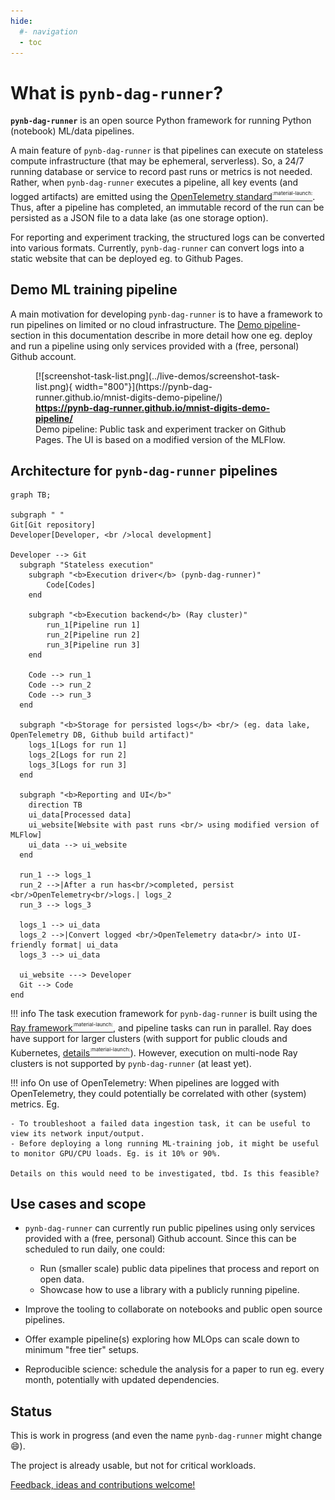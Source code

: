 ```yaml
---
hide:
  #- navigation
  - toc
---
```


# What is `pynb-dag-runner`?

**`pynb-dag-runner`** is an open source Python framework for running Python (notebook) ML/data pipelines.

A main feature of `pynb-dag-runner` is that pipelines can execute on stateless compute infrastructure (that may be ephemeral, serverless).
So, a 24/7 running database or service to record past runs or metrics is not needed.
Rather, when `pynb-dag-runner` executes a pipeline, all key events (and logged artifacts) are emitted using the [OpenTelemetry standard<sup><sup><sub>:material-launch:</sub></sup></sup>](https://opentelemetry.io/).
Thus, after a pipeline has completed, an immutable record of the run can be persisted as a JSON file to a data lake (as one storage option).

For reporting and experiment tracking, the structured logs can be converted into various formats.
Currently, `pynb-dag-runner` can convert logs into a static website that can be deployed eg. to Github Pages.

## Demo ML training pipeline

A main motivation for developing `pynb-dag-runner` is to have a framework to run pipelines on limited or no cloud infrastructure.
The [Demo pipeline](../live-demos/)-section in this documentation describe in more detail
how one eg. deploy and run a pipeline using only services provided with a (free, personal) Github account.

<figure markdown>
  [![screenshot-task-list.png](../live-demos/screenshot-task-list.png){ width="800"}](https://pynb-dag-runner.github.io/mnist-digits-demo-pipeline/)
  <figcaption>
  <b><a href="https://pynb-dag-runner.github.io/mnist-digits-demo-pipeline/">
  https://pynb-dag-runner.github.io/mnist-digits-demo-pipeline/
  </a></b>
  </figcaption>
  <figcaption>
  Demo pipeline: Public task and experiment tracker on Github Pages.
  The UI is based on a modified version of the MLFlow.
  </figcaption>
</figure>

## Architecture for `pynb-dag-runner` pipelines

``` mermaid
graph TB;

subgraph " "
Git[Git repository]
Developer[Developer, <br />local development]

Developer --> Git
  subgraph "Stateless execution"
    subgraph "<b>Execution driver</b> (pynb-dag-runner)"
        Code[Codes]
    end

    subgraph "<b>Execution backend</b> (Ray cluster)"
        run_1[Pipeline run 1]
        run_2[Pipeline run 2]
        run_3[Pipeline run 3]
    end

    Code --> run_1
    Code --> run_2
    Code --> run_3
  end

  subgraph "<b>Storage for persisted logs</b> <br/> (eg. data lake, OpenTelemetry DB, Github build artifact)"
    logs_1[Logs for run 1]
    logs_2[Logs for run 2]
    logs_3[Logs for run 3]
  end

  subgraph "<b>Reporting and UI</b>"
    direction TB
    ui_data[Processed data]
    ui_website[Website with past runs <br/> using modified version of MLFlow]
    ui_data --> ui_website
  end

  run_1 --> logs_1
  run_2 -->|After a run has<br/>completed, persist <br/>OpenTelemetry<br/>logs.| logs_2
  run_3 --> logs_3

  logs_1 --> ui_data
  logs_2 -->|Convert logged <br/>OpenTelemetry data<br/> into UI-friendly format| ui_data
  logs_3 --> ui_data

  ui_website ---> Developer
  Git --> Code
end
```

!!! info
    The task execution framework for `pynb-dag-runner` is built using the [Ray framework<sup><sup><sub>:material-launch:</sub></sup></sup>](https://www.ray.io/ray-core), and pipeline tasks can run in parallel.
    Ray does have support for larger clusters (with support for public clouds and Kubernetes, [details<sup><sup><sub>:material-launch:</sub></sup></sup>](https://docs.ray.io/en/latest/cluster/deploy.html)).
    However, execution on multi-node Ray clusters is not supported by `pynb-dag-runner` (at least yet).

!!! info
    On use of OpenTelemetry: When pipelines are logged with OpenTelemetry, they could potentially be correlated with other (system) metrics. Eg.

    - To troubleshoot a failed data ingestion task, it can be useful to view its network input/output.
    - Before deploying a long running ML-training job, it might be useful to monitor GPU/CPU loads. Eg. is it 10% or 90%.

    Details on this would need to be investigated, tbd. Is this feasible?


## Use cases and scope

- `pynb-dag-runner` can currently run public pipelines using only services provided with a (free, personal) Github account.
  Since this can be scheduled to run daily, one could:

    - Run (smaller scale) public data pipelines that process and report on open data.
    - Showcase how to use a library with a publicly running pipeline.

- Improve the tooling to collaborate on notebooks and public open source pipelines.
- Offer example pipeline(s) exploring how MLOps can scale down to minimum "free tier" setups.
- Reproducible science: schedule the analysis for a paper to run eg. every month, potentially with updated dependencies.

## Status

This is work in progress (and even the name `pynb-dag-runner` might change :smile:).

The project is already usable, but not for critical workloads.

[Feedback, ideas and contributions welcome!](../contact)
